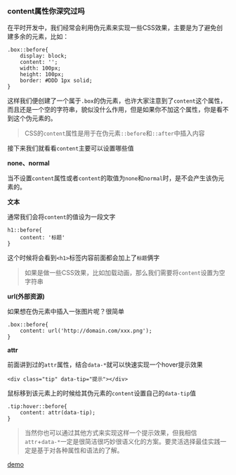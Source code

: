 ### content属性你深究过吗

在平时开发中，我们经常会利用伪元素来实现一些CSS效果，主要是为了避免创建多余的元素，比如：

```
.box::before{
    display: block;
    content: '';
    width: 100px;
    height: 100px;
    border: #DDD 1px solid;
}
```

这样我们便创建了一个属于`.box`的伪元素，也许大家注意到了`content`这个属性，而且还是一个空的字符串，貌似没什么作用，但是如果你不加这个属性，你是看不到这个伪元素的。

>CSS的`content`属性是用于在伪元素`::before`和`::after`中插入内容

接下来我们就看看`content`主要可以设置哪些值

**none、normal**

当不设置`content`属性或者`content`的取值为`none`和`normal`时，是不会产生该伪元素的。

**文本**

通常我们会将`content`的值设为一段文字

```
h1::before{
    content: '标题'
}
```

这个时候将会看到`<h1>`标签内容前面都会加上了`标题`俩字

>如果是做一些CSS效果，比如加载动画，那么我们需要将`content`设置为空字符串

**url(外部资源)**

如果想在伪元素中插入一张图片呢？很简单

```
.box::before{
    content: url('http://domain.com/xxx.png');
}
```

**attr**

前面讲到过的`attr`属性，结合`data-*`就可以快速实现一个hover提示效果

```
<div class="tip" data-tip="提示"></div>
```

鼠标移到该元素上的时候给其伪元素的`content`设置自己的`data-tip`值

```
.tip:hover::before{
    content: attr(data-tip);
}
```

>当然你也可以通过其他方式来实现这样一个提示效果，但我相信`attr`+`data-*`一定是很简洁很巧妙很语义化的方案。要灵活选择最佳实践一定是基于对各种属性和语法的了解。

[demo](https://codepen.io/huzhengen/pen/OoyjNg)